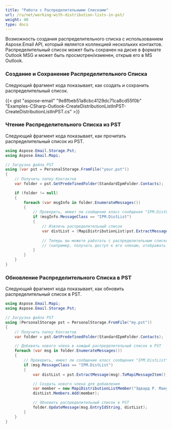 ```yaml
---
title: "Работа с Распределительными Списками"
url: /ru/net/working-with-distribution-lists-in-pst/
weight: 40
type: docs
---
```


Возможность создания распределительного списка с использованием Aspose.Email API, который является коллекцией нескольких контактов. Распределительный список может быть сохранен на диске в формате Outlook MSG и может быть просмотрен/изменен, открыв его в MS Outlook.

### **Создание и Сохранение Распределительного Списка**

Следующий фрагмент кода показывает, как создать и сохранить распределительный список.

{{< gist "aspose-email" "9e8fbeb51a8cbc4129dc71ca8cd55f0b" "Examples-CSharp-Outlook-CreateDistributionListInPST-CreateDistributionListInPST.cs" >}}

### **Чтение Распределительного Списка из PST**

Следующий фрагмент кода показывает, как прочитать распределительный список из PST.

```cs
using Aspose.Email.Storage.Pst;
using Aspose.Email.Mapi;

// Загрузка файла PST
using (var pst = PersonalStorage.FromFile("your.pst"))
{
    // Получить папку Контактов
    var folder = pst.GetPredefinedFolder(StandardIpmFolder.Contacts);

    if (folder != null)
    {
        foreach (var msgInfo in folder.EnumerateMessages())
        {
            // Проверить, имеет ли сообщение класс сообщения "IPM.DistList"
            if (msgInfo.MessageClass == "IPM.DistList")
            {
                // Извлечь распределительный список
                var distList = (MapiDistributionList)pst.ExtractMessage(msgInfo).ToMapiMessageItem();
                
                // Теперь вы можете работать с распределительным списком
                // (например, получать доступ к его членам, отображать его свойства или вносить изменения)
            }
        }
    }
}
```

### **Обновление Распределительного Списка в PST**

Следующий фрагмент кода показывает, как обновить распределительный список в PST.

```cs
using Aspose.Email.Mapi;
using Aspose.Email.Storage.Pst;

// Загрузка файла PST
using (PersonalStorage pst = PersonalStorage.FromFile("my.pst"))
{
    // Получить папку Контактов
    var folder = pst.GetPredefinedFolder(StandardIpmFolder.Contacts);

    // Добавить нового члена в каждый распределительный список в PST
    foreach (var msg in folder.EnumerateMessages())
    {
        // Проверить, имеет ли сообщение класс сообщения "IPM.DistList"
        if (msg.MessageClass == "IPM.DistList")
        {
            var distList = pst.ExtractMessage(msg).ToMapiMessageItem();

            // Создать нового члена для добавления
            var member = new MapiDistributionListMember("Эдвард Р. Мануэль", "EdwardRManuel@example.com");
            distList.Members.Add(member);

            // Обновить распределительный список в PST
            folder.UpdateMessage(msg.EntryIdString, distList);
        }
    }
}
```